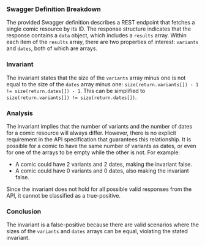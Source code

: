 ### Swagger Definition Breakdown
The provided Swagger definition describes a REST endpoint that fetches a single comic resource by its ID. The response structure indicates that the response contains a `data` object, which includes a `results` array. Within each item of the `results` array, there are two properties of interest: `variants` and `dates`, both of which are arrays.

### Invariant
The invariant states that the size of the `variants` array minus one is not equal to the size of the `dates` array minus one: `size(return.variants[]) - 1 != size(return.dates[]) - 1`. This can be simplified to `size(return.variants[]) != size(return.dates[])`.

### Analysis
The invariant implies that the number of variants and the number of dates for a comic resource will always differ. However, there is no explicit requirement in the API specification that guarantees this relationship. It is possible for a comic to have the same number of variants as dates, or even for one of the arrays to be empty while the other is not. For example:
- A comic could have 2 variants and 2 dates, making the invariant false.
- A comic could have 0 variants and 0 dates, also making the invariant false.

Since the invariant does not hold for all possible valid responses from the API, it cannot be classified as a true-positive.

### Conclusion
The invariant is a false-positive because there are valid scenarios where the sizes of the `variants` and `dates` arrays can be equal, violating the stated invariant.
